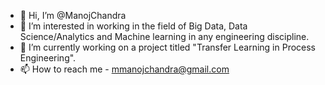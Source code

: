- 👋 Hi, I’m @ManojChandra
- 👀 I’m interested in working in the field of Big Data, Data Science/Analytics and Machine learning in any engineering discipline.
- 🌱 I’m currently working on a project titled "Transfer Learning in Process Engineering".
- 📫 How to reach me -  mmanojchandra@gmail.com

<!---
Manoj-Chandra-M/Manoj-Chandra-M is a ✨ special ✨ repository because its `README.md` (this file) appears on your GitHub profile.
You can click the Preview link to take a look at your changes.
--->
